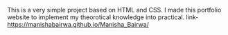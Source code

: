 This is a very simple project based on HTML and CSS. 
I made this portfolio website to implement my theorotical knowledge into practical.
link- https://manishabairwa.github.io/Manisha_Bairwa/

